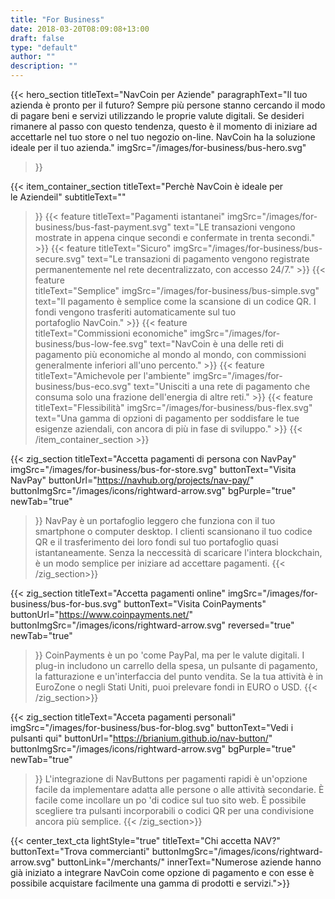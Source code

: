 ```yaml
---
title: "For Business"
date: 2018-03-20T08:09:08+13:00
draft: false
type: "default"
author: ""
description: ""
---
```

{{< hero_section
titleText="NavCoin per Aziende"
paragraphText="Il tuo azienda è pronto per il futuro? Sempre più persone stanno cercando il modo di pagare beni e servizi utilizzando le proprie valute digitali. Se desideri rimanere al passo con questo tendenza, questo è il momento di iniziare ad accettarle nel tuo store o nel tuo negozio on-line. NavCoin ha la soluzione ideale per il tuo&nbsp;azienda."
imgSrc="/images/for-business/bus-hero.svg"
>}}

{{< item_container_section 
    titleText="Perchè NavCoin è ideale per le&nbsp;Aziendeil"
    subtitleText=""
>}}
    {{< feature 
        titleText="Pagamenti istantanei"
        imgSrc="/images/for-business/bus-fast-payment.svg"
        text="LE transazioni vengono mostrate in appena cinque secondi e confermate in trenta&nbsp;secondi."
    >}}
    {{< feature 
        titleText="Sicuro"
        imgSrc="/images/for-business/bus-secure.svg"
        text="Le transazioni di pagamento vengono registrate permanentemente nel rete decentralizzato, con accesso&nbsp;24/7."
    >}}
    {{< feature                 
        titleText="Semplice"
        imgSrc="/images/for-business/bus-simple.svg"
        text="Il pagamento è semplice come la scansione di un codice QR. I fondi vengono trasferiti automaticamente sul tuo portafoglio&nbsp;NavCoin."
    >}}
    {{< feature                 
        titleText="Commissioni economiche"
        imgSrc="/images/for-business/bus-low-fee.svg"
        text="NavCoin è una delle reti di pagamento più economiche al mondo al mondo, con commissioni generalmente inferiori all'uno&nbsp;percento."
    >}}
    {{< feature                 
        titleText="Amichevole per l'ambiente"
        imgSrc="/images/for-business/bus-eco.svg"
        text="Unisciti a una rete di pagamento che consuma solo una frazione dell'energia di altre&nbsp;reti."
    >}}
    {{< feature                 
        titleText="Flessibilità"
        imgSrc="/images/for-business/bus-flex.svg"
        text="Una gamma di opzioni di pagamento per soddisfare le tue esigenze aziendali, con ancora di più in fase di&nbsp;sviluppo."
    >}}
{{< /item_container_section >}}

{{< zig_section
  titleText="Accetta pagamenti di persona con NavPay"
  imgSrc="/images/for-business/bus-for-store.svg"
  buttonText="Visita NavPay"
  buttonUrl="https://navhub.org/projects/nav-pay/"
  buttonImgSrc="/images/icons/rightward-arrow.svg"
  bgPurple="true"
  newTab="true"
>}}
NavPay è un portafoglio leggero che funziona con il tuo smartphone o computer desktop. I clienti scansionano il tuo codice QR e il trasferimento dei loro fondi sul tuo portafoglio quasi istantaneamente. Senza la neccessità di scaricare l'intera blockchain, è un modo semplice per iniziare ad accettare&nbsp;pagamenti.
{{< /zig_section>}}

{{< zig_section
titleText="Accetta pagamenti online"
imgSrc="/images/for-business/bus-for-bus.svg"
buttonText="Visita CoinPayments"
buttonUrl="https://www.coinpayments.net/"
buttonImgSrc="/images/icons/rightward-arrow.svg"
reversed="true"
newTab="true"
>}}
CoinPayments è un po 'come PayPal, ma per le valute digitali. I plug-in includono un carrello della spesa, un pulsante di pagamento, la fatturazione e un'interfaccia del punto vendita. Se la tua attività è in EuroZone o negli Stati Uniti, puoi prelevare fondi in EURO o&nbsp;USD.
{{< /zig_section>}}

{{< zig_section
  titleText="Acceta pagamenti personali"
  imgSrc="/images/for-business/bus-for-blog.svg"
  buttonText="Vedi i pulsanti qui"
  buttonUrl="https://brianium.github.io/nav-button/"
  buttonImgSrc="/images/icons/rightward-arrow.svg"
  bgPurple="true"
  newTab="true"
>}}
L'integrazione di NavButtons per pagamenti rapidi è un'opzione facile da implementare adatta alle persone o alle attività secondarie. È facile come incollare un po 'di codice sul tuo sito web. È possibile scegliere tra pulsanti incorporabili o codici QR per una condivisione ancora più&nbsp;semplice.
{{< /zig_section>}}

{{< center_text_cta
    lightStyle="true"
    titleText="Chi accetta NAV?"
    buttonText="Trova commercianti"
    buttonImgSrc="/images/icons/rightward-arrow.svg"
    buttonLink="/merchants/"
    innerText="Numerose aziende hanno già iniziato a integrare NavCoin come opzione di pagamento e con esse è possibile acquistare facilmente una gamma di prodotti e&nbsp;servizi.">}}
